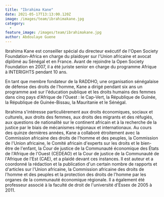 ```yaml
---
title: "Ibrahima Kane"
date: 2021-05-17T13:13:00.120Z
image: /images/team/ibrahimakane.jpg
category:
  - 
feature_image: /images/team/ibrahimakane.jpg
author: Abdoulaye Guene
---
```

Ibrahima Kane est conseiller spécial du directeur exécutif de l'Open Society Foundation-Africa en charge du plaidoyer sur l'Union africaine et avocat diplômé au Sénégal et en France. Avant de rejoindre la Open Society Foundation en 2007, il a été juriste senior en charge du programme Afrique à INTERIGHTS pendant 10 ans.

En tant que membre fondateur de la RADDHO, une organisation sénégalaise de défense des droits de l'homme, Kane a dirigé pendant six ans un programme axé sur l'éducation publique et les droits humains des femmes dans cinq pays d'Afrique de l'Ouest : le Cap-Vert, la République de Guinée, la République de Guinée-Bissau, la Mauritanie et le Sénégal.

Ibrahima s'intéresse particulièrement aux droits économiques, sociaux et culturels, aux droits des femmes, aux droits des migrants et des réfugiés, aux questions de nationalité sur le continent africain et à la recherche de la justice par le biais de mécanismes régionaux et internationaux. Au cours des quinze dernières années, Kane a collaboré étroitement avec la Commission africaine des droits de l'homme et des peuples, la Commission de l'Union africaine, le Comité africain d'experts sur les droits et le bien-être de l'enfant, la Cour de justice de la Communauté économique des États de l'Afrique de l'Ouest (CEDEAO) et la Cour de justice de la Communauté de l'Afrique de l'Est (CAE), et a plaidé devant ces instances. Il est auteur et a coordonné la rédaction et la publication d'un certain nombre de rapports et d'articles sur l'Union africaine, la Commission africaine des droits de l'homme et des peuples et la protection des droits de l'homme par les organes de la communauté économique régionale. Il a également été professeur associé à la faculté de droit de l'université d'Essex de 2005 à 2011.
